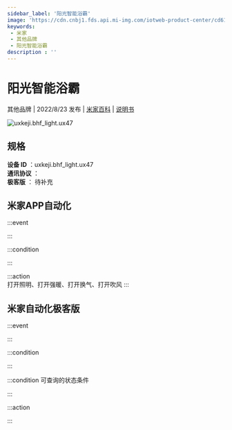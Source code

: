 ```yaml
---
sidebar_label: '阳光智能浴霸'
image: 'https://cdn.cnbj1.fds.api.mi-img.com/iotweb-product-center/cd61042ae3c7d5e464f3d64e138ee726_1651838316854.png?GalaxyAccessKeyId=AKVGLQWBOVIRQ3XLEW&Expires=9223372036854775807&Signature=DJnX8jHjN0vKOwBkFduCqxceT9Q='
keywords: 
 - 米家
 - 其他品牌
 - 阳光智能浴霸
description : ''
---
```

# 阳光智能浴霸

其他品牌 | 2022/8/23 发布 | [米家百科](https://home.mi.com/webapp/content/baike/product/index.html?model=uxkeji.bhf_light.ux47) | [说明书](https://home.mi.com/views/introduction.html?model=uxkeji.bhf_light.ux47&region=cn)

![uxkeji.bhf_light.ux47](https://cdn.cnbj1.fds.api.mi-img.com/iotweb-product-center/cd61042ae3c7d5e464f3d64e138ee726_1651838316854.png?GalaxyAccessKeyId=AKVGLQWBOVIRQ3XLEW&Expires=9223372036854775807&Signature=DJnX8jHjN0vKOwBkFduCqxceT9Q=)

## 规格  
> 
**设备 ID** ：uxkeji.bhf_light.ux47  
**通讯协议** ：  
**极客版**  ： 待补充 


## 米家APP自动化  

:::event  

:::

:::condition  

:::

:::action   
打开照明、打开强暖、打开换气、打开吹风
:::

## 米家自动化极客版  

:::event  

:::

:::condition  

:::

:::condition 可查询的状态条件  

:::

:::action  

:::

        
